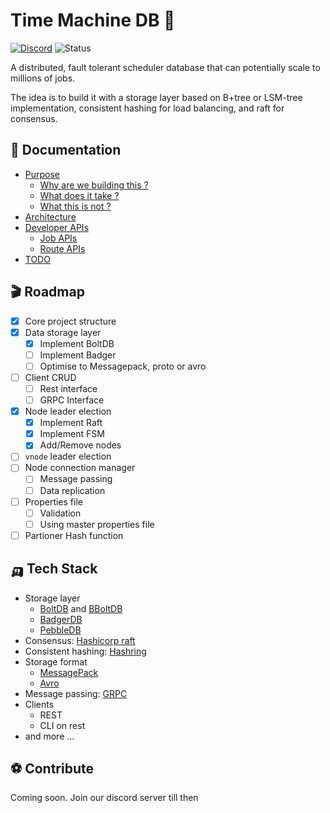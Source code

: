 # Time Machine DB 🐓
[![Discord](https://img.shields.io/badge/Discord-%235865F2.svg?style=for-the-badge&logo=discord&logoColor=white)](https://discord.gg/pDGNPj3dTM) 
![Status](https://img.shields.io/badge/Status-Ideation-ffb3ff?style=for-the-badge)

A distributed, fault tolerant scheduler database that can potentially scale to millions of jobs. 

The idea is to build it with a storage layer based on B+tree or LSM-tree implementation, consistent hashing for load balancing, and raft for consensus.

## 🧬 Documentation
- [Purpose](./docs/Purpose.md)
    - [Why are we building this ?](./docs/Purpose.md#-why-are-we-building-this)
    - [What does it take ?](./docs/Purpose.md#-what-does-it-take)
    - [What this is not ?](./docs/Purpose.md#-what-this-is-not)
- [Architecture](./docs/Architecture.md)
- [Developer APIs](./docs/DevAPI.md)
    - [Job APIs](./docs/DevAPI.md#-job-apis)
    - [Route APIs](./docs/DevAPI.md#-route-apis)
- [TODO](./docs/TODO.md)

## 🎬 Roadmap
- [x] Core project structure
- [x] Data storage layer
    - [x] Implement BoltDB
    - [ ] Implement Badger
    - [ ] Optimise to Messagepack, proto or avro
- [ ] Client CRUD
    - [ ] Rest interface
    - [ ] GRPC Interface
- [x] Node leader election
    - [x] Implement Raft
    - [x] Implement FSM
    - [x] Add/Remove nodes
- [ ] `vnode` leader election
- [ ] Node connection manager
    - [ ] Message passing
    - [ ] Data replication
- [ ] Properties file
    - [ ] Validation
    - [ ] Using master properties file
- [ ] Partioner Hash function

## 🛺 Tech Stack
* Storage layer
    * [BoltDB](https://github.com/boltdb/bolt) and [BBoltDB](https://github.com/etcd-io/bbolt)
    * [BadgerDB](https://github.com/dgraph-io/badger)
    * [PebbleDB](https://github.com/cockroachdb/pebble)
* Consensus: [Hashicorp raft](https://github.com/hashicorp/raft)
* Consistent hashing: [Hashring](https://github.com/serialx/hashring)
* Storage format
    * [MessagePack](https://github.com/vmihailenco/msgpack)
    * [Avro](https://github.com/hamba/avro)
* Message passing: [GRPC](https://github.com/grpc/grpc-go)
* Clients
    * REST
    * CLI on rest
* and more ...

## ⚽ Contribute
Coming soon. Join our discord server till then